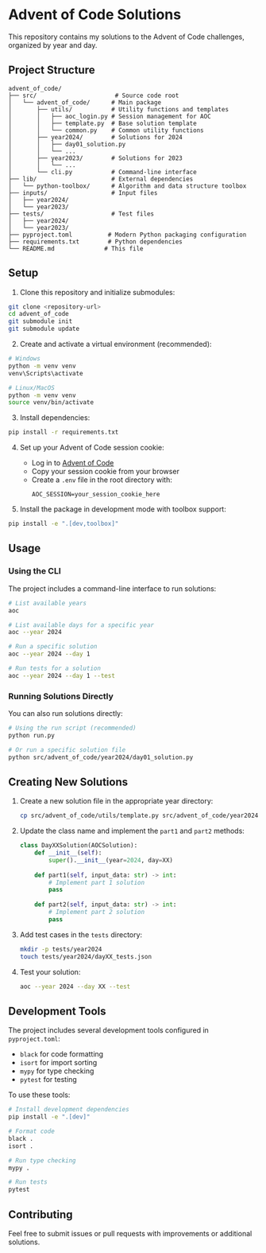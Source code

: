 # Advent of Code Solutions

This repository contains my solutions to the Advent of Code challenges, organized by year and day.

## Project Structure

```
advent_of_code/
├── src/                      # Source code root
│   └── advent_of_code/      # Main package
│       ├── utils/           # Utility functions and templates
│       │   ├── aoc_login.py # Session management for AOC
│       │   ├── template.py  # Base solution template
│       │   └── common.py    # Common utility functions
│       ├── year2024/        # Solutions for 2024
│       │   ├── day01_solution.py
│       │   └── ...
│       ├── year2023/        # Solutions for 2023
│       │   └── ...
│       └── cli.py           # Command-line interface
├── lib/                     # External dependencies
│   └── python-toolbox/      # Algorithm and data structure toolbox
├── inputs/                  # Input files
│   ├── year2024/
│   └── year2023/
├── tests/                   # Test files
│   ├── year2024/
│   └── year2023/
├── pyproject.toml          # Modern Python packaging configuration
├── requirements.txt        # Python dependencies
└── README.md              # This file
```

## Setup

1. Clone this repository and initialize submodules:
```bash
git clone <repository-url>
cd advent_of_code
git submodule init
git submodule update
```

2. Create and activate a virtual environment (recommended):
```bash
# Windows
python -m venv venv
venv\Scripts\activate

# Linux/MacOS
python -m venv venv
source venv/bin/activate
```

3. Install dependencies:
```bash
pip install -r requirements.txt
```

4. Set up your Advent of Code session cookie:
   - Log in to [Advent of Code](https://adventofcode.com)
   - Copy your session cookie from your browser
   - Create a `.env` file in the root directory with:
     ```
     AOC_SESSION=your_session_cookie_here
     ```

5. Install the package in development mode with toolbox support:
```bash
pip install -e ".[dev,toolbox]"
```

## Usage

### Using the CLI

The project includes a command-line interface to run solutions:

```bash
# List available years
aoc

# List available days for a specific year
aoc --year 2024

# Run a specific solution
aoc --year 2024 --day 1

# Run tests for a solution
aoc --year 2024 --day 1 --test
```

### Running Solutions Directly

You can also run solutions directly:

```bash
# Using the run script (recommended)
python run.py

# Or run a specific solution file
python src/advent_of_code/year2024/day01_solution.py
```

## Creating New Solutions

1. Create a new solution file in the appropriate year directory:
   ```bash
   cp src/advent_of_code/utils/template.py src/advent_of_code/year2024/dayXX_solution.py
   ```

2. Update the class name and implement the `part1` and `part2` methods:
   ```python
   class DayXXSolution(AOCSolution):
       def __init__(self):
           super().__init__(year=2024, day=XX)
       
       def part1(self, input_data: str) -> int:
           # Implement part 1 solution
           pass
       
       def part2(self, input_data: str) -> int:
           # Implement part 2 solution
           pass
   ```

3. Add test cases in the `tests` directory:
   ```bash
   mkdir -p tests/year2024
   touch tests/year2024/dayXX_tests.json
   ```

4. Test your solution:
   ```bash
   aoc --year 2024 --day XX --test
   ```

## Development Tools

The project includes several development tools configured in `pyproject.toml`:

- `black` for code formatting
- `isort` for import sorting
- `mypy` for type checking
- `pytest` for testing

To use these tools:

```bash
# Install development dependencies
pip install -e ".[dev]"

# Format code
black .
isort .

# Run type checking
mypy .

# Run tests
pytest
```

## Contributing

Feel free to submit issues or pull requests with improvements or additional solutions. 